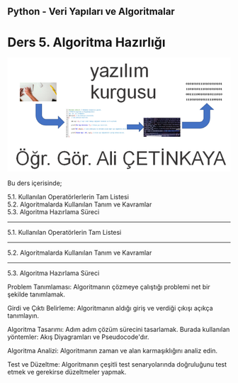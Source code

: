 ## Python - Veri Yapıları ve Algoritmalar

# Ders 5. Algoritma Hazırlığı

![alternatif metin](https://github.com/acetinkaya/yapayzeka/blob/main/Programlama-8.png)

Bu ders içerisinde;

5.1. Kullanılan Operatörlerlerin Tam Listesi   
5.2. Algoritmalarda Kullanılan Tanım ve Kavramlar  
5.3. Algoritma Hazırlama Süreci  

---

5.1. Kullanılan Operatörlerin Tam Listesi

---

5.2. Algoritmalarda Kullanılan Tanım ve Kavramlar

---

5.3. Algoritma Hazırlama Süreci

Problem Tanımlaması: Algoritmanın çözmeye çalıştığı problemi net bir şekilde tanımlamak.

Girdi ve Çıktı Belirleme: Algoritmanın aldığı giriş ve verdiği çıkışı açıkça tanımlayın.

Algoritma Tasarımı: Adım adım çözüm sürecini tasarlamak. Burada kullanılan yöntemler:  Akış Diyagramları ve Pseudocode'dır.
    
Algoritma Analizi: Algoritmanın zaman ve alan karmaşıklığını analiz edin.

Test ve Düzeltme: Algoritmanın çeşitli test senaryolarında doğruluğunu test etmek ve gerekirse düzeltmeler yapmak.
